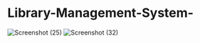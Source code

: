 # Library-Management-System-

![Screenshot (25)](https://user-images.githubusercontent.com/102401268/180633204-27401c3e-4f56-410e-a196-e72fbae2190d.png)
![Screenshot (32)](https://user-images.githubusercontent.com/102401268/180633271-f6005176-09d3-4c42-8796-0e6614018bc9.png)
